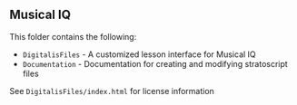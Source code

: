 
## Musical IQ


This folder contains the following:

- `DigitalisFiles` - A customized lesson interface for Musical IQ
- `Documentation` - Documentation for creating and modifying stratoscript files

See `DigitalisFiles/index.html` for license information
